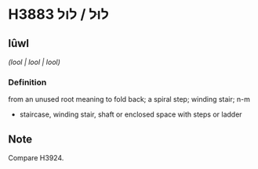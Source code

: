 # H3883 לוּל / לול

## lûwl

_(lool | lool | lool)_

### Definition

from an unused root meaning to fold back; a spiral step; winding stair; n-m

- staircase, winding stair, shaft or enclosed space with steps or ladder

## Note

Compare H3924.
